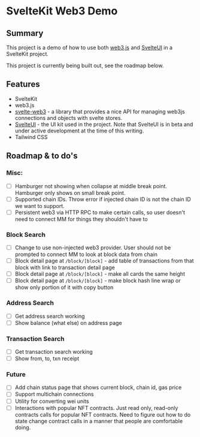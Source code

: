 # SvelteKit Web3 Demo

## Summary

This project is a demo of how to use both [web3.js](https://web3js.readthedocs.io/en/v1.7.4/getting-started.html) and [SvelteUI](https://www.svelteui.org/) in a SvelteKit project.

This project is currently being built out, see the roadmap below.

## Features

- SvelteKit
- web3.js
- [svelte-web3](https://github.com/clbrge/svelte-web3) - a library that provides a nice API for managing web3js connections and objects with svelte stores.
- [SvelteUI](https://www.svelteui.org/) - the UI kit used in the project. Note that SvelteUI is in beta and under active development at the time of this writing.
- Tailwind CSS

## Roadmap & to do's

### Misc:

- [ ] Hamburger not showing when collapse at middle break point. Hamburger only shows on small break point.
- [ ] Supported chain IDs. Throw error if injected chain ID is not the chain ID we want to support.
- [ ] Persistent web3 via HTTP RPC to make certain calls, so user doesn't need to connect MM for things they shouldn't have to

### Block Search

- [ ] Change to use non-injected web3 provider. User should not be prompted to connect MM to look at block data from chain
- [ ] Block detail page at `/block/[block]` - add table of transactions from that block with link to transaction detail page
- [ ] Block detail page at `/block/[block]` - make all cards the same height
- [ ] Block detail page at `/block/[block]` - make block hash line wrap or show only portion of it with copy button

### Address Search

- [ ] Get address search working
- [ ] Show balance (what else) on address page

### Transaction Search

- [ ] Get transaction search working
- [ ] Show from, to, txn receipt

### Future

- [ ] Add chain status page that shows current block, chain id, gas price
- [ ] Support multichain connections
- [ ] Utility for converting wei units
- [ ] Interactions with popular NFT contracts. Just read only, read-only contracts calls for popular NFT contracts. Need to figure out how to do state change contract calls in a manner that people are comfortable doing.
